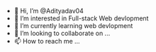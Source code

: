 - 👋 Hi, I’m @Adityadav04
- 👀 I’m interested in Full-stack Web devlopment
- 🌱 I’m currently learning web devlopment
- 💞️ I’m looking to collaborate on ...
- 📫 How to reach me ...

<!---
Adityadav04/Adityadav04 is a ✨ special ✨ repository because its `README.md` (this file) appears on your GitHub profile.
You can click the Preview link to take a look at your changes.
--->
